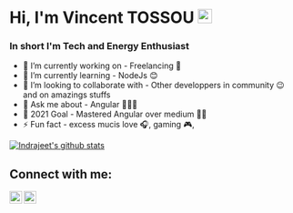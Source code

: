 # Hi, I'm Vincent TOSSOU <img src="https://media.giphy.com/media/hvRJCLFzcasrR4ia7z/giphy.gif" width="25px">
<!-- ❔[![Website](https://img.shields.io/badge/Text-Text-green?style=flat-square)](https://google.com) -->

### In short I'm Tech and Energy Enthusiast

- 🔭 I’m currently working on - Freelancing 🤠
- 🌱 I’m currently learning - NodeJs 😊
- 👯 I’m looking to collaborate with - Other developpers in community 😉 and on amazings stuffs
- 💬 Ask me about - Angular  👨🏽‍💻
- 🥅 2021 Goal - Mastered Angular over medium  🧔🏽
- ⚡ Fun fact - excess mucis love 🎧, gaming 🎮,  

<!-- ❔❔❔❔ means username in below README.md -->
<!-- Also feel free to update second URL to any URL -->
[![Indrajeet's github stats](https://github-readme-stats.vercel.app/api?username=Vic-rider&count_private=true&include_all_commits=true&theme=radical)](https://google.com)

## Connect with me:
<!--[<img align="left" alt="codeSTACKr.com" width="22px" src="https://raw.githubusercontent.com/iconic/open-iconic/master/svg/globe.svg" />][website]-->
[<img align="left" alt="codeSTACKr | Twitter" width="22px" src="https://cdn.jsdelivr.net/npm/simple-icons@v3/icons/twitter.svg" />][twitter]
[<img align="left" alt="codeSTACKr | LinkedIn" width="22px" src="https://cdn.jsdelivr.net/npm/simple-icons@v3/icons/linkedin.svg" />][linkedin]
<br />

<!-- Optional if you have blogs -->
<!-- ## Latest blog posts:-->
<!-- BLOG-POST-LIST:START -->
<!-- BLOG-POST-LIST:END -->

<!-- This section you create this variables that are used above -->
<!--[website]: https://google.com-->
[twitter]: https://twitter.com/tossouvincenta1
[linkedin]: https://www.linkedin.com/in/vincent-tossou-55ab8a16b/
